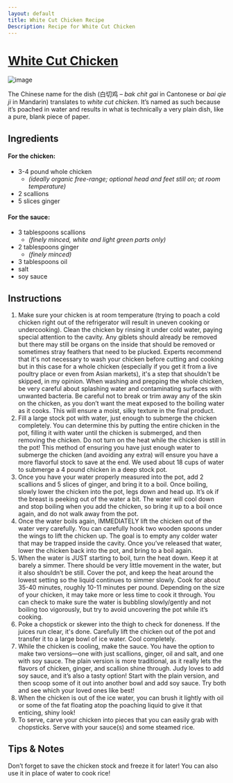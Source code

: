```yaml
---
layout: default
title: White Cut Chicken Recipe
Description: Recipe for White Cut Chicken
---
```


# [White Cut Chicken](https://thewoksoflife.com/cantonese-poached-chicken-w-ginger-scallion-oil-bai-qie-ji/)

![image](https://thewoksoflife.com/wp-content/uploads/2019/11/white-cut-chicken-18.jpg)

The Chinese name for the dish (白切鸡 – _bak chit gai_ in Cantonese or _bai qie ji_ in Mandarin) translates to _white cut chicken_. It’s named as such because it’s poached in water and results in what is technically a very plain dish, like a pure, blank piece of paper.

## Ingredients

#### For the chicken:

- 3-4 pound whole chicken
  - _(ideally organic free-range; optional head and feet still on; at room temperature)_
- 2 scallions
- 5 slices ginger

#### For the sauce:

- 3 tablespoons scallions
  - _(finely minced, white and light green parts only)_
- 2 tablespoons ginger
  - _(finely minced)_
- 3 tablespoons oil
- salt
- soy sauce

## Instructions

1. Make sure your chicken is at room temperature (trying to poach a cold chicken right out of the refrigerator will result in uneven cooking or undercooking). Clean the chicken by rinsing it under cold water, paying special attention to the cavity. Any giblets should already be removed but there may still be organs on the inside that should be removed or sometimes stray feathers that need to be plucked. Experts recommend that it's not necessary to wash your chicken before cutting and cooking but in this case for a whole chicken (especially if you get it from a live poultry place or even from Asian markets), it's a step that shouldn't be skipped, in my opinion. When washing and prepping the whole chicken, be very careful about splashing water and contaminating surfaces with unwanted bacteria. Be careful not to break or trim away any of the skin on the chicken, as you don’t want the meat exposed to the boiling water as it cooks. This will ensure a moist, silky texture in the final product.
2. Fill a large stock pot with water, just enough to submerge the chicken completely. You can determine this by putting the entire chicken in the pot, filling it with water until the chicken is submerged, and then removing the chicken. Do not turn on the heat while the chicken is still in the pot! This method of ensuring you have just enough water to submerge the chicken (and avoiding any extra) will ensure you have a more flavorful stock to save at the end. We used about 18 cups of water to submerge a 4 pound chicken in a deep stock pot.
3. Once you have your water properly measured into the pot, add 2 scallions and 5 slices of ginger, and bring it to a boil. Once boiling, slowly lower the chicken into the pot, legs down and head up. It’s ok if the breast is peeking out of the water a bit. The water will cool down and stop boiling when you add the chicken, so bring it up to a boil once again, and do not walk away from the pot.
4. Once the water boils again, IMMEDIATELY lift the chicken out of the water very carefully. You can carefully hook two wooden spoons under the wings to lift the chicken up. The goal is to empty any colder water that may be trapped inside the cavity. Once you’ve released that water, lower the chicken back into the pot, and bring to a boil again.
5. When the water is JUST starting to boil, turn the heat down. Keep it at barely a simmer. There should be very little movement in the water, but it also shouldn’t be still. Cover the pot, and keep the heat around the lowest setting so the liquid continues to simmer slowly. Cook for about 35-40 minutes, roughly 10-11 minutes per pound. Depending on the size of your chicken, it may take more or less time to cook it through. You can check to make sure the water is bubbling slowly/gently and not boiling too vigorously, but try to avoid uncovering the pot while it’s cooking.
6. Poke a chopstick or skewer into the thigh to check for doneness. If the juices run clear, it's done. Carefully lift the chicken out of the pot and transfer it to a large bowl of ice water. Cool completely.
7. While the chicken is cooling, make the sauce. You have the option to make two versions—one with just scallions, ginger, oil and salt, and one with soy sauce. The plain version is more traditional, as it really lets the flavors of chicken, ginger, and scallion shine through. Judy loves to add soy sauce, and it’s also a tasty option! Start with the plain version, and then scoop some of it out into another bowl and add soy sauce. Try both and see which your loved ones like best!
8. When the chicken is out of the ice water, you can brush it lightly with oil or some of the fat floating atop the poaching liquid to give it that enticing, shiny look!
9. To serve, carve your chicken into pieces that you can easily grab with chopsticks. Serve with your sauce(s) and some steamed rice.

## Tips & Notes

Don’t forget to save the chicken stock and freeze it for later! You can also use it in place of water to cook rice!

